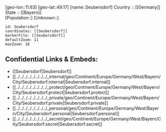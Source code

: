﻿---
location: [49.17,11.63] 
mapzoom: [7,12] 
mapmarker: city 
type: City
tags:
- geo/City


SpocWebEntityId: 34222
isDeleted: false
confidential: public

---
[geo-lon::11.63] 
[geo-lat::49.17] 
[name::Seubersdorf] 
Country :: [[Germany]]  
State :: [[Bayern]]  
[Population::] 
[Unknown::] 


```leaflet
id: Seubersdorf
coordinates: [[Seubersdorf]] 
markerFile: [[Seubersdorf]] 
defaultZoom: 11 
maxZoom: 18
```


## Confidential Links & Embeds: 
- [[Seubersdorf|Seubersdorf]]  
- [[../../../../../../../../_internal/geo/Continent/Europe/Germany/West/Bayern/City/Seubersdorf.internal|Seubersdorf.internal]] 
- [[../../../../../../../../_protect/geo/Continent/Europe/Germany/West/Bayern/City/Seubersdorf.protect|Seubersdorf.protect]] 
- [[../../../../../../../../_private/geo/Continent/Europe/Germany/West/Bayern/City/Seubersdorf.private|Seubersdorf.private]] 
- [[../../../../../../../../_personal/geo/Continent/Europe/Germany/West/Bayern/City/Seubersdorf.personal|Seubersdorf.personal]] 
- [[../../../../../../../../_secret/geo/Continent/Europe/Germany/West/Bayern/City/Seubersdorf.secret|Seubersdorf.secret]] 
